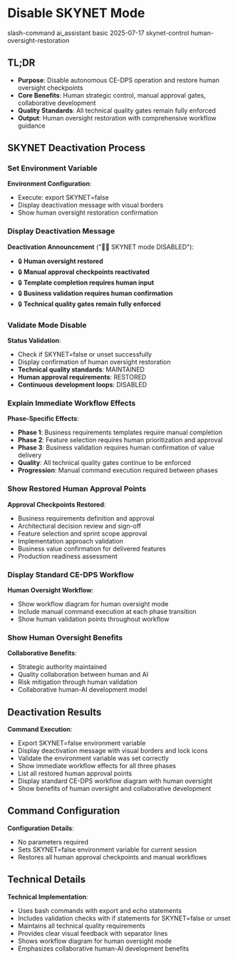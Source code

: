 # <context>Disable SKYNET Mode</context>

<meta>
  <title>SKYNET Mode Deactivation</title>
  <type>slash-command</type>
  <audience>ai_assistant</audience>
  <complexity>basic</complexity>
  <updated>2025-07-17</updated>
  <scope>skynet-control</scope>
  <mode>human-oversight-restoration</mode>
</meta>

## <summary priority="critical">TL;DR</summary>
- **Purpose**: Disable autonomous CE-DPS operation and restore human oversight checkpoints
- **Core Benefits**: Human strategic control, manual approval gates, collaborative development
- **Quality Standards**: All technical quality gates remain fully enforced
- **Output**: Human oversight restoration with comprehensive workflow guidance

## <instructions priority="high">SKYNET Deactivation Process</instructions>

### <step-1>Set Environment Variable</step-1>
**Environment Configuration**:
- Execute: export SKYNET=false
- Display deactivation message with visual borders
- Show human oversight restoration confirmation

### <step-2>Display Deactivation Message</step-2>
**Deactivation Announcement** ("👨‍💼 SKYNET mode DISABLED"):
- 🔒 **Human oversight restored**
- 🔒 **Manual approval checkpoints reactivated**
- 🔒 **Template completion requires human input**
- 🔒 **Business validation requires human confirmation**
- 🔒 **Technical quality gates remain fully enforced**

### <step-3>Validate Mode Disable</step-3>
**Status Validation**:
- Check if SKYNET=false or unset successfully
- Display confirmation of human oversight restoration
- **Technical quality standards**: MAINTAINED
- **Human approval requirements**: RESTORED
- **Continuous development loops**: DISABLED

### <step-4>Explain Immediate Workflow Effects</step-4>
**Phase-Specific Effects**:
- **Phase 1**: Business requirements templates require manual completion
- **Phase 2**: Feature selection requires human prioritization and approval
- **Phase 3**: Business validation requires human confirmation of value delivery
- **Quality**: All technical quality gates continue to be enforced
- **Progression**: Manual command execution required between phases

### <step-5>Show Restored Human Approval Points</step-5>
**Approval Checkpoints Restored**:
- Business requirements definition and approval
- Architectural decision review and sign-off
- Feature selection and sprint scope approval
- Implementation approach validation
- Business value confirmation for delivered features
- Production readiness assessment

### <step-6>Display Standard CE-DPS Workflow</step-6>
**Human Oversight Workflow**:
- Show workflow diagram for human oversight mode
- Include manual command execution at each phase transition
- Show human validation points throughout workflow

### <step-7>Show Human Oversight Benefits</step-7>
**Collaborative Benefits**:
- Strategic authority maintained
- Quality collaboration between human and AI
- Risk mitigation through human validation
- Collaborative human-AI development model

## <expected-output priority="medium">Deactivation Results</expected-output>

**Command Execution**:
- Export SKYNET=false environment variable
- Display deactivation message with visual borders and lock icons
- Validate the environment variable was set correctly
- Show immediate workflow effects for all three phases
- List all restored human approval points
- Display standard CE-DPS workflow diagram with human oversight
- Show benefits of human oversight and collaborative development

## <parameters priority="low">Command Configuration</parameters>
**Configuration Details**:
- No parameters required
- Sets SKYNET=false environment variable for current session
- Restores all human approval checkpoints and manual workflows

## <implementation-notes priority="low">Technical Details</implementation-notes>
**Technical Implementation**:
- Uses bash commands with export and echo statements
- Includes validation checks with if statements for SKYNET=false or unset
- Maintains all technical quality requirements
- Provides clear visual feedback with separator lines
- Shows workflow diagram for human oversight mode
- Emphasizes collaborative human-AI development benefits